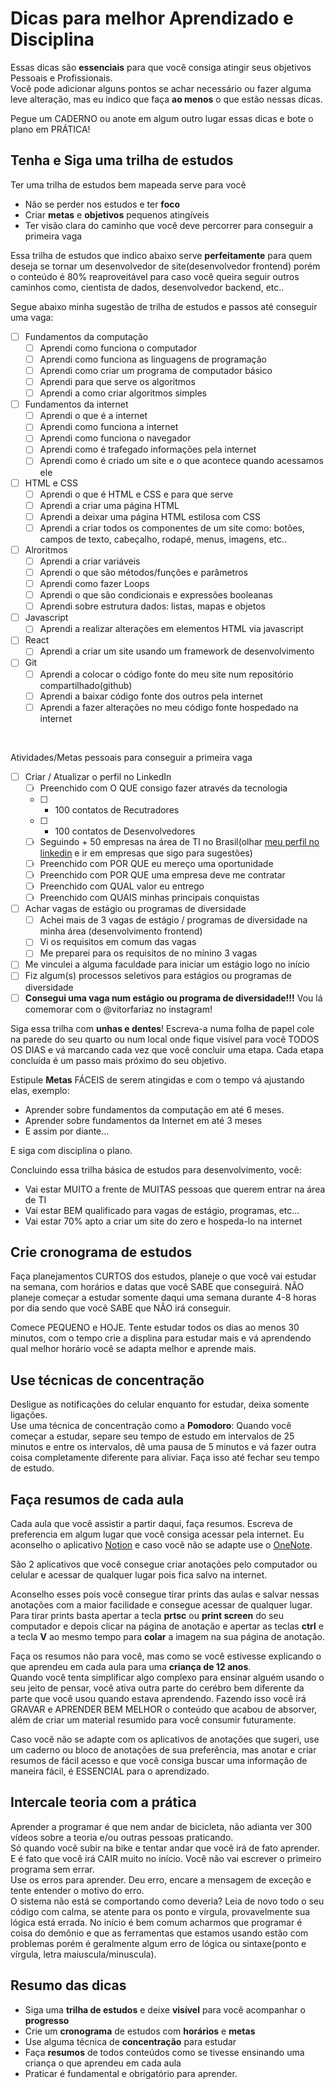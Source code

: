 # Dicas para melhor Aprendizado e Disciplina
Essas dicas são **essenciais** para  que você consiga atingir seus objetivos Pessoais e Profissionais. <br />
Você pode adicionar alguns pontos se achar necessário ou fazer alguma leve alteração, mas eu indico que faça **ao menos** o que estão nessas dicas. <br />

Pegue um CADERNO ou anote em algum outro lugar essas dicas e bote o plano em PRÁTICA!

## Tenha e Siga uma trilha de estudos
Ter uma trilha de estudos bem mapeada serve para você
 - Não se perder nos estudos e ter **foco**
 - Criar **metas** e **objetivos** pequenos atingíveis
 - Ter visão clara do caminho que você deve percorrer para conseguir a primeira vaga

Essa trilha de estudos que indico abaixo serve **perfeitamente** para quem deseja se tornar um desenvolvedor de site(desenvolvedor frontend) porém o conteúdo é 80% reaproveitável para caso você queira seguir outros caminhos como, cientista de dados, desenvolvedor backend, etc.. <br />

Segue abaixo minha sugestão de trilha de estudos e passos até conseguir uma vaga:
 - [ ] Fundamentos da computação
   - [ ] Aprendi como funciona o computador
   - [ ] Aprendi como funciona as linguagens de programação
   - [ ] Aprendi como criar um programa de computador básico
   - [ ] Aprendi para que serve os algoritmos
   - [ ] Aprendi a como criar algoritmos simples
 - [ ] Fundamentos da internet
   - [ ] Aprendi o que é a internet
   - [ ] Aprendi como funciona a internet
   - [ ] Aprendi como funciona o navegador
   - [ ] Aprendi como é trafegado informações pela internet
   - [ ] Aprendi como é criado um site e o que acontece quando acessamos ele   
 - [ ] HTML e CSS
   - [ ] Aprendi o que é HTML e CSS e para que serve
   - [ ] Aprendi a criar uma página HTML
   - [ ] Aprendi a deixar uma página HTML estilosa com CSS
   - [ ] Aprendi a criar todos os componentes de um site como: botões, campos de texto, cabeçalho, rodapé, menus, imagens, etc..
 - [ ] Alroritmos
   - [ ]  Aprendi a criar variáveis
   - [ ]  Aprendi o que são métodos/funções e parâmetros
   - [ ]  Aprendi como fazer Loops
   - [ ]  Aprendi o que são condicionais e expressões booleanas
   - [ ]  Aprendi sobre estrutura dados: listas, mapas e objetos
 - [ ] Javascript
   - [ ] Aprendi a realizar alterações em elementos HTML via javascript
 - [ ] React
   - [ ] Aprendi a criar um site usando um framework de desenvolvimento
 - [ ] Git
   - [ ] Aprendi a colocar o código fonte do meu site num repositório compartilhado(github)
   - [ ] Aprendi a baixar código fonte dos outros pela internet
   - [ ] Aprendi a fazer alterações no meu código fonte hospedado na internet

<br />

Atividades/Metas pessoais para conseguir a primeira vaga
 - [ ] Criar / Atualizar o perfil no LinkedIn
   - [ ] Preenchido com O QUE consigo fazer através da tecnologia
   - [ ] + 100 contatos de Recutradores
   - [ ] + 100 contatos de Desenvolvedores
   - [ ] Seguindo + 50 empresas na área de TI no Brasil(olhar [meu perfil no linkedin](https://www.linkedin.com/in/vitor-farias-a60760121/) e ir em empresas que sigo para sugestões)
   - [ ] Preenchido com POR QUE eu mereço uma oportunidade
   - [ ] Preenchido com POR QUE uma empresa deve me contratar
   - [ ] Preenchido com QUAL valor eu entrego
   - [ ] Preenchido com QUAIS minhas principais conquistas
 - [ ] Achar vagas de estágio ou programas de diversidade
   - [ ] Achei mais de 3 vagas de estágio / programas de diversidade na minha área (desenvolvimento frontend)
   - [ ] Vi os requisitos em comum das vagas
   - [ ] Me preparei para os requisitos de no mínino 3 vagas
 - [ ] Me vinculei a alguma faculdade para iniciar um estágio logo no início
 - [ ] Fiz algum(s) processos seletivos para estágios ou programas de diversidade
 - [ ] **Consegui uma vaga num estágio ou programa de diversidade!!!** Vou lá comemorar com o @vitorfariaz no instagram!

Siga essa trilha com **unhas e dentes**! Escreva-a numa folha de papel cole na parede do seu quarto ou num local onde fique visível para você TODOS OS DIAS e vá marcando cada vez que você concluir uma etapa. Cada etapa concluída é um passo mais próximo do seu objetivo. <br />

Estipule **Metas** FÁCEIS de serem atingidas e com o tempo vá ajustando elas, exemplo:
 - Aprender sobre fundamentos da computação em até 6 meses.
 - Aprender sobre fundamentos da Internet em até 3 meses
 - E assim por diante...

E siga com disciplina o plano. <br />

Concluindo essa trilha básica de estudos para desenvolvimento, você:
 - Vai estar MUITO a frente de MUITAS pessoas que querem entrar na área de TI
 - Vai estar BEM qualificado para vagas de estágio, programas, etc...
 - Vai estar 70% apto a criar um site do zero e hospeda-lo na internet

## Crie cronograma de estudos
Faça planejamentos CURTOS dos estudos, planeje o que você vai estudar na semana, com horários e datas que você SABE que conseguirá.
NÃO planeje começar a estudar somente daqui uma semana durante 4-8 horas por dia sendo que você SABE que NÃO irá conseguir. <br />

Comece PEQUENO e HOJE. Tente estudar todos os dias ao menos 30 minutos, com o tempo crie a displina para estudar mais e vá aprendendo qual melhor horário você se adapta melhor e aprende mais.

## Use técnicas de concentração
Desligue as notificações do celular enquanto for estudar, deixa somente ligações. <br />
Use uma técnica de concentração como a **Pomodoro**: Quando você começar a estudar, separe seu tempo de estudo em intervalos de 25 minutos e entre os intervalos, dê uma pausa de 5 minutos e vá fazer outra coisa completamente diferente para aliviar. Faça isso até fechar seu tempo de estudo.  

## Faça resumos de cada aula
Cada aula que você assistir a partir daqui, faça resumos. Escreva de preferencia em algum lugar que você consiga acessar pela internet.
Eu aconselho o aplicativo [Notion](https://www.notion.so/pt-br) e caso você não se adapte use o [OneNote](https://www.onenote.com). <br />

São 2 aplicativos que você consegue criar anotações pelo computador ou celular e acessar de qualquer lugar pois fica salvo na internet. <br />

Aconselho esses pois você consegue tirar prints das aulas e salvar nessas anotações com a maior facilidade e consegue acessar de qualquer lugar. <br />
Para tirar prints basta apertar a tecla **prtsc** ou **print screen** do seu computador e depois clicar na página de anotação e apertar as teclas **ctrl** e a tecla  **V** ao mesmo tempo para **colar** a imagem na sua página de anotação. <br />

Faça os resumos não para você, mas como se você estivesse explicando o que aprendeu em cada aula para uma **criança de 12 anos**. <br />
Quando você tenta simplificar algo complexo para ensinar alguém usando o seu jeito de pensar, você ativa outra parte do cerébro bem diferente da parte que você usou quando estava aprendendo. Fazendo isso você irá GRAVAR e APRENDER BEM MELHOR o conteúdo que acabou de absorver, além de criar um material resumido para você consumir futuramente. <br />

Caso você não se adapte com os aplicativos de anotações que sugeri, use um caderno ou bloco de anotações de sua preferência, mas anotar e criar resumos de fácil acesso e que você consiga buscar uma informação de maneira fácil, é ESSENCIAL para o aprendizado.

## Intercale teoria com a prática
Aprender a programar é que nem andar de bicicleta, não adianta ver 300 vídeos sobre a teoria e/ou outras pessoas praticando. <br />
Só quando você subir na bike e tentar andar que você irá de fato aprender. <br />
E é fato que você irá CAIR muito no início. Você não vai escrever o primeiro programa sem errar. <br />
Use os erros para aprender. Deu erro, encare a mensagem de exceção e tente entender o motivo do erro. <br />
O sistema não está se comportando como deveria? Leia de novo todo o seu código com calma, se atente para os ponto e vírgula, provavelmente sua lógica está errada. 
No início é bem comum acharmos que programar é coisa do demônio e que as ferramentas que estamos usando estão com problemas porém é geralmente algum erro de lógica ou sintaxe(ponto e vírgula, letra maiuscula/minuscula).


## Resumo das dicas
 - Siga uma **trilha de estudos** e deixe **visível** para você acompanhar o **progresso**
 - Crie um **cronograma** de estudos com **horários** e **metas**
 - Use alguma técnica de **concentração** para estudar
 - Faça **resumos** de todos conteúdos como se tivesse ensinando uma criança o que aprendeu em cada aula
 - Praticar é fundamental e obrigatório para aprender.
